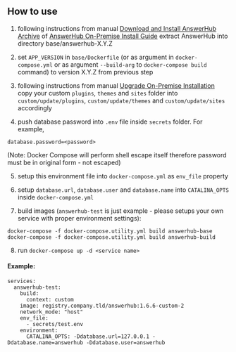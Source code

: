 ## How to use

1) following instructions from manual [Download and Install AnswerHub Archive](http://docs.dzonesoftware.com/articles/13574/download-and-install-answerhub-archive-2.html)
of [AnswerHub On-Premise Install Guide](http://docs.dzonesoftware.com/articles/13557/answerhub-17-on-premise-install-guide-2.html)
extract AnswerHub into directory base/answerhub-X.Y.Z

2) set `APP_VERSION` in `base/Dockerfile` (or as argument in `docker-compose.yml`
or as argument `--build-arg` to `docker-compose build` command) to version X.Y.Z
from previous step

3) following instructions from manual [Upgrade On-Premise Installation](http://docs.dzonesoftware.com/articles/13580/upgrade-on-premise-installation-2.html)
copy your custom `plugins`, `themes` and `sites` folder into `custom/update/plugins`, `custom/update/themes` and
`custom/update/sites` accordingly

4) push database password into `.env` file inside `secrets` folder. For example,

```
database.password=<password>
```

(Note: Docker Compose will perform shell escape itself therefore password must
be in original form - not escaped)

5) setup this environment file into `docker-compose.yml` as `env_file` property

6) setup `database.url`, `database.user` and `database.name` into `CATALINA_OPTS`
inside `docker-compose.yml`

7) build images (`answerhub-test` is just example - please setups your own service with proper environment settings):

```
docker-compose -f docker-compose.utility.yml build answerhub-base
docker-compose -f docker-compose.utility.yml build answerhub-build
```

8) run `docker-compose up -d <service name>`

#### Example:

```
services:
  answerhub-test:
    build:
      context: custom
    image: registry.company.tld/answerhub:1.6.6-custom-2
    network_mode: "host"
    env_file:
      - secrets/test.env
    environment:
      CATALINA_OPTS: -Ddatabase.url=127.0.0.1 -Ddatabase.name=answerhub -Ddatabase.user=answerhub
```
